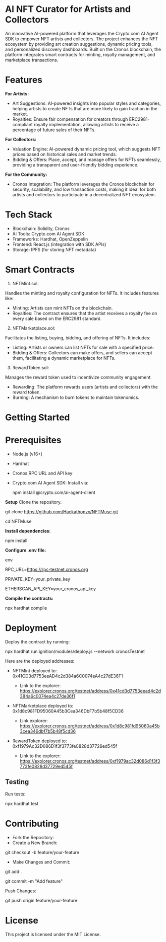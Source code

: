 # AI NFT Curator for Artists and Collectors

An innovative AI-powered platform that leverages the Crypto.com AI Agent SDK to empower NFT artists and collectors. The project enhances the NFT ecosystem by providing art creation suggestions, dynamic pricing tools, and personalized discovery dashboards. Built on the Cronos blockchain, the platform integrates smart contracts for minting, royalty management, and marketplace transactions.

# Features

**For Artists:**
- Art Suggestions: AI-powered insights into popular styles and categories, helping artists to create NFTs that are more likely to gain traction in the market.
- Royalties: Ensure fair compensation for creators through ERC2981-compliant royalty implementation, allowing artists to receive a percentage of future sales of their NFTs.

**For Collectors:**
- Valuation Engine: AI-powered dynamic pricing tool, which suggests NFT prices based on historical sales and market trends.
- Bidding & Offers: Place, accept, and manage offers for NFTs seamlessly, providing a transparent and user-friendly bidding experience.

**For the Community:**
- Cronos Integration: The platform leverages the Cronos blockchain for security, scalability, and low transaction costs, making it ideal for both artists and collectors to participate in a decentralized NFT ecosystem.

# Tech Stack
- Blockchain: Solidity, Cronos
- AI Tools: Crypto.com AI Agent SDK
- Frameworks: Hardhat, OpenZeppelin
- Frontend: React.js (integration with SDK APIs)
- Storage: IPFS (for storing NFT metadata)

# Smart Contracts
1. NFTMint.sol:

Handles the minting and royalty configuration for NFTs. It includes features like:

- Minting: Artists can mint NFTs on the blockchain.
- Royalties: The contract ensures that the artist receives a royalty fee on every sale based on the ERC2981 standard.

2. NFTMarketplace.sol:

Facilitates the listing, buying, bidding, and offering of NFTs. It includes:

- Listing: Artists or owners can list NFTs for sale with a specified price.
- Bidding & Offers: Collectors can make offers, and sellers can accept them, facilitating a dynamic marketplace for NFTs.

3. RewardToken.sol: 

Manages the reward token used to incentivize community engagement:

- Rewarding: The platform rewards users (artists and collectors) with the reward token.
- Burning: A mechanism to burn tokens to maintain tokenomics.

# Getting Started
# Prerequisites
- Node.js (v16+)
- Hardhat
- Cronos RPC URL and API key
- Crypto.com AI Agent SDK: Install via:

  npm install @crypto.com/ai-agent-client

**Setup**
Clone the repository.

git clone https://github.com/Hackathonzx/NFTMuse.git

cd NFTMuse

**Install dependencies:**

npm install

**Configure .env file:**

env

RPC_URL=https://rpc-testnet.cronos.org

PRIVATE_KEY=your_private_key

ETHERSCAN_API_KEY=your_cronos_api_key

**Compile the contracts:**

npx hardhat compile

# Deployment

Deploy the contract by running:

npx hardhat run ignition/modules/deploy.js --network cronosTestnet

Here are the deployed addresses:

- NFTMint deployed to: 0x41CD3d7753eeAD4c2d384a6C0074eA4c27dE36F1
   - Link to the explorer: https://explorer.cronos.org/testnet/address/0x41cd3d7753eead4c2d384a6c0074ea4c27de36f1

- NFTMarketplace deployed to: 0x1d8c981FD95060A45b3Cea346DbF7b5b48f5CD36
   - Link explorer: https://explorer.cronos.org/testnet/address/0x1d8c981fd95060a45b3cea346dbf7b5b48f5cd36

- RewardToken deployed to: 0xf1979Ac32D086D1f3f3773fe0828d37729ed545f
   - Link to the explorer: https://explorer.cronos.org/testnet/address/0xf1979ac32d086d1f3f3773fe0828d37729ed545f


## Testing

Run tests:

npx hardhat test

# Contributing
- Fork the Repository:
- Create a New Branch:

git checkout -b feature/your-feature
- Make Changes and Commit:

git add .

git commit -m "Add feature"

Push Changes:

git push origin feature/your-feature

# License
This project is licensed under the MIT License.